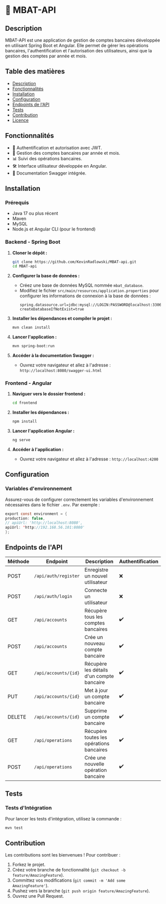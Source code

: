 
# 📄 MBAT-API

## Description
MBAT-API est une application de gestion de comptes bancaires développée en utilisant Spring Boot et Angular. Elle permet de gérer les opérations bancaires, l'authentification et l'autorisation des utilisateurs, ainsi que la gestion des comptes par année et mois.

## Table des matières
- [Description](#description)
- [Fonctionnalités](#fonctionnalités)
- [Installation](#installation)
- [Configuration](#configuration)
- [Endpoints de l'API](#endpoints-de-lapi)
- [Tests](#tests)
- [Contribution](#contribution)
- [Licence](#licence)

## Fonctionnalités
- 🔐 Authentification et autorisation avec JWT.
- 📅 Gestion des comptes bancaires par année et mois.
- 📊 Suivi des opérations bancaires.
- 🛠️ Interface utilisateur développée en Angular.
- 📑 Documentation Swagger intégrée.

## Installation

### Prérequis
- Java 17 ou plus récent
- Maven
- MySQL
- Node.js et Angular CLI (pour le frontend)

### Backend - Spring Boot

1. **Cloner le dépôt :**
   ```bash
   git clone https://github.com/KevinRadlowski/MBAT-api.git
   cd MBAT-api
   ```

2. **Configurer la base de données :**
    - Créez une base de données MySQL nommée `mbat_database`.
    - Modifiez le fichier `src/main/resources/application.properties` pour configurer les informations de connexion à la base de données :
      ```properties
      spring.datasource.url=jdbc:mysql://LOGIN:PASSWORD@localhost:3306/mbat_database?createDatabaseIfNotExist=true
      ```

3. **Installer les dépendances et compiler le projet :**
   ```bash
   mvn clean install
   ```

4. **Lancer l'application :**
   ```bash
   mvn spring-boot:run
   ```

5. **Accéder à la documentation Swagger :**
    - Ouvrez votre navigateur et allez à l'adresse : `http://localhost:8080/swagger-ui.html`

### Frontend - Angular

1. **Naviguer vers le dossier frontend :**
   ```bash
   cd frontend
   ```

2. **Installer les dépendances :**
   ```bash
   npm install
   ```

3. **Lancer l'application Angular :**
   ```bash
   ng serve
   ```

4. **Accéder à l'application :**
    - Ouvrez votre navigateur et allez à l'adresse : `http://localhost:4200`

## Configuration

### Variables d'environnement

Assurez-vous de configurer correctement les variables d'environnement nécessaires dans le fichier `.env`. Par exemple :

```java
export const environment = {
production: false,
// apiUrl: 'http://localhost:8080',
apiUrl: 'http://192.168.56.101:8080'
};
```

## Endpoints de l'API

| Méthode | Endpoint                  | Description                                  | Authentification |
|---------|---------------------------|----------------------------------------------|------------------|
| POST    | `/api/auth/register`      | Enregistre un nouvel utilisateur             | ❌               |
| POST    | `/api/auth/login`         | Connecte un utilisateur                      | ❌               |
| GET     | `/api/accounts`           | Récupère tous les comptes bancaires          | ✔️               |
| POST    | `/api/accounts`           | Crée un nouveau compte bancaire              | ✔️               |
| GET     | `/api/accounts/{id}`      | Récupère les détails d'un compte bancaire    | ✔️               |
| PUT     | `/api/accounts/{id}`      | Met à jour un compte bancaire                | ✔️               |
| DELETE  | `/api/accounts/{id}`      | Supprime un compte bancaire                  | ✔️               |
| GET     | `/api/operations`         | Récupère toutes les opérations bancaires     | ✔️               |
| POST    | `/api/operations`         | Crée une nouvelle opération bancaire         | ✔️               |

## Tests

### Tests d'Intégration

Pour lancer les tests d'intégration, utilisez la commande :

```bash
mvn test
```

## Contribution

Les contributions sont les bienvenues ! Pour contribuer :

1. Forkez le projet.
2. Créez votre branche de fonctionnalité (`git checkout -b feature/AmazingFeature`).
3. Committez vos modifications (`git commit -m 'Add some AmazingFeature'`).
4. Pushez vers la branche (`git push origin feature/AmazingFeature`).
5. Ouvrez une Pull Request.

